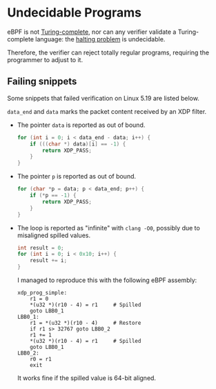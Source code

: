# Undecidable Programs

eBPF is not [Turing-complete](https://en.wikipedia.org/wiki/Turing_completeness),
nor can any verifier validate a Turing-complete language:
the [halting problem](https://en.wikipedia.org/wiki/Halting_problem) is undecidable.

Therefore, the verifier can reject totally regular programs,
requiring the programmer to adjust to it.

## Failing snippets

Some snippets that failed verification on Linux 5.19 are listed below.

`data_end` and `data` marks the packet content received by an XDP filter.

- The pointer `data` is reported as out of bound.
  ```c
  for (int i = 0; i < data_end - data; i++) {
      if (((char *) data)[i] == -1) {
          return XDP_PASS;
      }
  }
  ```

- The pointer `p` is reported as out of bound.
  ```c
  for (char *p = data; p < data_end; p++) {
      if (*p == -1) {
          return XDP_PASS;
      }
  }
  ```

- The loop is reported as "infinite" with `clang -O0`, possibly due to misaligned spilled values.
  ```c
  int result = 0;
  for (int i = 0; i < 0x10; i++) {
      result += i;
  }
  ```
  I managed to reproduce this with the following eBPF assembly:
  ```
  xdp_prog_simple:
      r1 = 0
      *(u32 *)(r10 - 4) = r1     # Spilled
      goto LBB0_1
  LBB0_1:
      r1 = *(u32 *)(r10 - 4)     # Restore
      if r1 s> 32767 goto LBB0_2
      r1 += 1
      *(u32 *)(r10 - 4) = r1     # Spilled
      goto LBB0_1
  LBB0_2:
      r0 = r1
      exit
  ```
  It works fine if the spilled value is 64-bit aligned.

